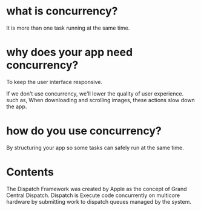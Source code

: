 # what is concurrency?

It is more than one task running at the same time.

# why does your app need concurrency?

To keep the user interface responsive.  

If we don't use concurrency, we'll lower the quality of user experience. such as, When downloading and scrolling images, these actions slow down the app.

# how do you use concurrency?

By structuring your app so some tasks can safely run at the same time. 


# Contents

The Dispatch Framework was created by Apple as the concept of Grand Central Dispatch. Dispatch is Execute code concurrently on multicore hardware by submitting work to dispatch queues managed by the system.






